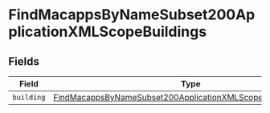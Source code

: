 # FindMacappsByNameSubset200ApplicationXMLScopeBuildings


## Fields

| Field                                                                                                                                                       | Type                                                                                                                                                        | Required                                                                                                                                                    | Description                                                                                                                                                 |
| ----------------------------------------------------------------------------------------------------------------------------------------------------------- | ----------------------------------------------------------------------------------------------------------------------------------------------------------- | ----------------------------------------------------------------------------------------------------------------------------------------------------------- | ----------------------------------------------------------------------------------------------------------------------------------------------------------- |
| `building`                                                                                                                                                  | [FindMacappsByNameSubset200ApplicationXMLScopeBuildingsBuilding](../../models/operations/findmacappsbynamesubset200applicationxmlscopebuildingsbuilding.md) | :heavy_minus_sign:                                                                                                                                          | N/A                                                                                                                                                         |